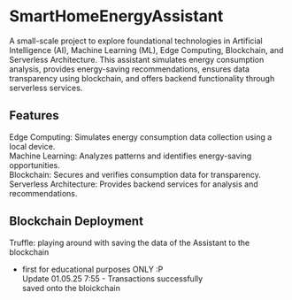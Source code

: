 # SmartHomeEnergyAssistant

A small-scale project to explore foundational technologies in Artificial Intelligence (AI), Machine Learning (ML), Edge Computing, Blockchain, and Serverless Architecture. This assistant simulates energy consumption analysis, provides energy-saving recommendations, ensures data transparency using blockchain, and offers backend functionality through serverless services.

## Features  
Edge Computing: Simulates energy consumption data collection using a local device.  
Machine Learning: Analyzes patterns and identifies energy-saving opportunities.  
Blockchain: Secures and verifies consumption data for transparency.  
Serverless Architecture: Provides backend services for analysis and recommendations.  

## Blockchain Deployment  
Truffle: playing around with saving the data of the Assistant to the blockchain   
- first for educational purposes ONLY :P  
Update 01.05.25 7:55 - Transactions successfully   
saved onto the bloickchain
